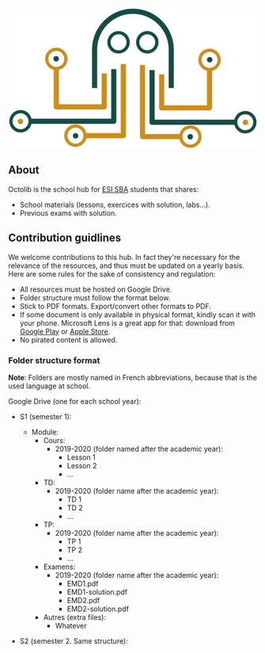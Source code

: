 <p align="center">
  <img src="/public/images/logo.png" alt="octolib logo" />
</p>

## About

Octolib is the school hub for [ESI SBA](https://www.esi-sba.dz/) students that shares:

- School materials (lessons, exercices with solution, labs...).
- Previous exams with solution.

## Contribution guidlines

We welcome contributions to this hub. In fact they're necessary for the relevance of the resources, and thus must be updated on a yearly basis. Here are some rules for the sake of consistency and regulation:

- All resources must be hosted on Google Drive.
- Folder structure must follow the format below.
- Stick to PDF formats. Export/convert other formats to PDF.
- If some document is only available in physical format, kindly scan it with your phone. Microsoft Lens is a great app for that: download from [Google Play](https://play.google.com/store/apps/details?id=com.microsoft.office.officelens&pcampaignid=web_share) or [Apple Store](https://apps.apple.com/us/app/microsoft-lens-pdf-scanner/id975925059).
- No pirated content is allowed.

### Folder structure format

**Note**: Folders are mostly named in French abbreviations, because that is the used language at school.

Google Drive (one for each school year):

- S1 (semester 1):

  - Module:
    - Cours:
      - 2019-2020 (folder named after the academic year):
        - Lesson 1
        - Lesson 2
        - ...
    - TD:
      - 2019-2020 (folder name after the academic year):
        - TD 1
        - TD 2
        - ...
    - TP:
      - 2019-2020 (folder name after the academic year):
        - TP 1
        - TP 2
        - ...
    - Examens:
      - 2019-2020 (folder name after the academic year):
        - EMD1.pdf
        - EMD1-solution.pdf
        - EMD2.pdf
        - EMD2-solution.pdf
    - Autres (extra files):
      - Whatever

- S2 (semester 2. Same structure):
